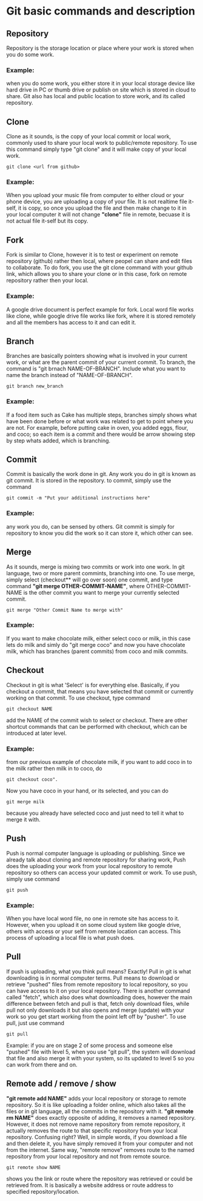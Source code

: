 # Git basic commands and description

## Repository 

Repository is the storage location or place where your work is stored when you do some work.
### Example: 
when you do some work, you either store it in your local storage device like hard drive in PC or thumb drive or publish on site which is stored in cloud to share. Git also has local and public location to store work, and its called repository.

## Clone

Clone as it sounds, is the copy of your local commit or local work, commonly used to share your local work to public/remote repository. 
To use this command simply type "git clone" and it will make copy of your local work.
    
    git clone <url from github>

### Example:
When you upload your music file from computer to either cloud or your phone device, you are uploading a copy of your file. It is not realtime file it-self, it is copy, so once you upload the file and then make change to it in your local computer it will not change **"clone"** file in remote, becuase it is not actual file it-self but its copy. 

## Fork

Fork is similar to Clone, however it is to test or experiment on remote repository (github) rather then local, where peopel can share and edit files to collaborate.
To do fork, you use the git clone command with your github link, which allows you to share your clone or in this case, fork on remote repository rather then your local. 
### Example:
A google drive document is perfect example for fork. Local word file works like clone, while google drive file works like fork, where it is stored remotely and all the members has access to it and can edit it. 

## Branch

Branches are basically pointers showing what is involved in your current work, or what are the parent commit of your current commit. 
To branch, the command is "git brnach NAME-OF-BRANCH". Include what you want to name the branch instead of "NAME-OF-BRANCH".

    git branch new_branch

### Example:
If a food item such as Cake has multiple steps, branches simply shows what have been done before or what work was related to get to point where you are not. For example, before putting cake in oven, you added eggs, flour, and coco; so each item is a commit and there would be arrow showing step by step whats added, which is branching.

## Commit
Commit is basically the work done in git. Any work you do in git is known as git commit. It is stored in the repository. 
to commit, simply use the command 

    git commit -m "Put your additional instructions here"

### Example:
any work you do, can be sensed by others. Git commit is simply for repository to know you did the work so it can store it, which other can see.

## Merge 
As it sounds, merge is mixing two commits or work into one work. In git language, two or more parent commints, branching into one. 
To use merge, simply select (checkout** will go over soon) one commit, and type command **"git merge OTHER-COMMIT-NAME"**, where OTHER-COMMIT-NAME is the other commit you want to merge your currently selected commit.

    git merge "Other Commit Name to merge with" 

### Example: 
If you want to make chocolate milk, either select coco or milk, in this case lets do milk and simly do "git merge coco" and now you have chocolate milk, which has branches (parent commits) from coco and milk commits.   

## Checkout
Checkout in git is what 'Select' is for everything else. Basically, if you checkout a commit, that means you have selected that commit or currently working on that commit. 
To use checkout, type command 

    git checkout NAME

add the NAME of the commit wish to select or checkout. There are other shortcut commands that can be performed with checkout, which can be introduced at later level.

### Example: 
from our previous example of chocolate milk, if you want to add coco in to the milk rather then milk in to coco, do 

    git checkout coco".

Now you have coco in your hand, or its selected, and you can do 

    git merge milk

because you already have selected coco and just need to tell it what to merge it with.

## Push

Push is normal computer language is uploading or publishing. Since we already talk about cloning and remote repository for sharing work, Push does the uploading your work from your local repository to remote repository so others can access your updated commit or work.
To use push, simply use command 

```git    
git push
```

### Example: 
When you have local word file, no one in remote site has access to it. However, when you upload it on some cloud system like google drive, others with access or your self from remote location can access. This process of uploading a local file is what push does. 

## Pull
If push is uploading, what you think pull means? Exactly! Pull in git is what downloading is in normal computer terms. Pull means to download or retrieve "pushed" files from remote repository to local repository, so you can have access to it on your local repository. There is another command called "fetch", which also does what downloading does, however the main difference between fetch and pull is that, fetch only download files, while pull not only downloads it but also opens and merge (update) with your work so you get start working from the point left off by "pusher".
To use pull, just use command 

    git pull 
    
Example: if you are on stage 2 of some process and someone else "pushed" file with level 5, when you use "git pull", the system will download that file and also merge it with your system, so its updated to level 5 so you can work from there and on. 

## Remote add / remove / show 
**"git remote add NAME"** adds your local repository or storage to remote repository. So it is like uploading a folder online, which also takes all the files or in git language, all the commits in the repository with it. 
**"git remote rm NAME"** does exactly opposite of adding, it removes a named repository. However, it does not remove name repository from remote repository, it actually removes the route to that specific repository from your local repository. Confusing right? Well, in simple words, if you download a file and then delete it, you have simply removed it from your computer and not from the internet. Same way, "remote remove" removes route to the named repository from your local repository and not from remote source. 

```git
git remote show NAME
```

shows you the link or route where the repository was retrieved or could be retrieved from. It is basically a website address or route address to specified repository/location.

